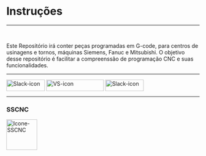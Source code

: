 <h1>Instruções</h1>
<hr><br>

<p>Este Repositório irá conter peças programadas em G-code, para centros de usinagens e tornos, máquinas Siemens, Fanuc e Mitsubishi. O objetivo desse repositório é facilitar a compreenssão de programação CNC e suas funcionalidades.
</p>
<hr>
<div style="{display: inline;}">
<a href="https://join.slack.com/t/novoworkspace-mzm5500/shared_invite/zt-2dh41mnbo-D8jdv6XrwJqF8DMPsKCscQ"><img align="center" alt="Slack-icon" height="30" width="100" src="https://img.shields.io/badge/Slack-4A154B?style=for-the-badge&logo=slack&logoColor=white"/></a>
<img align="center" alt="VS-icon" height="30" width="150" src="https://img.shields.io/badge/Visual_Studio_Code-0078D4?style=for-the-badge&logo=visual%20studio%20code&logoColor=white"/>
  <a href="https://github.com/DiogoMeneses-stack/Desenvolvimento-em-CNC.git"><img align="center" alt="Slack-icon" height="30" width="100" src="https://img.shields.io/badge/GitHub-100000?style=for-the-badge&logo=github&logoColor=white"/></a>
</div>
  <hr>
<h3>SSCNC</h3>
  <img width="80px" height="80px" src="https://img.apponic.com/80/238/014c2f947d69b199b0414eb8f641ac33.png" alt= "Icone-SSCNC"/>
